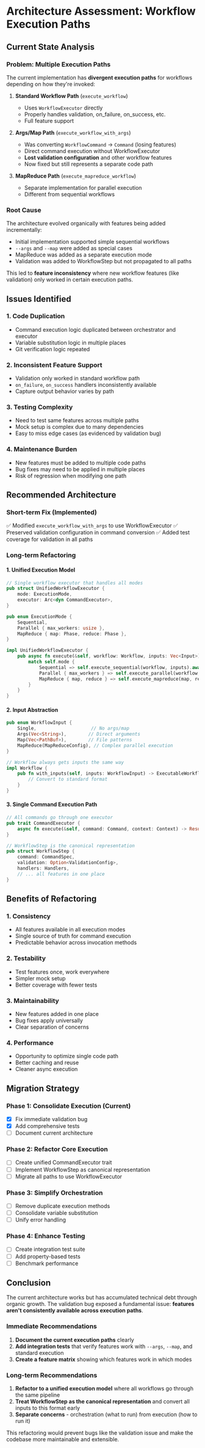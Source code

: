 # Architecture Assessment: Workflow Execution Paths

## Current State Analysis

### Problem: Multiple Execution Paths

The current implementation has **divergent execution paths** for workflows depending on how they're invoked:

1. **Standard Workflow Path** (`execute_workflow`)
   - Uses `WorkflowExecutor` directly
   - Properly handles validation, on_failure, on_success, etc.
   - Full feature support

2. **Args/Map Path** (`execute_workflow_with_args`) 
   - Was converting `WorkflowCommand` → `Command` (losing features)
   - Direct command execution without WorkflowExecutor
   - **Lost validation configuration** and other workflow features
   - Now fixed but still represents a separate code path

3. **MapReduce Path** (`execute_mapreduce_workflow`)
   - Separate implementation for parallel execution
   - Different from sequential workflows

### Root Cause

The architecture evolved organically with features being added incrementally:
- Initial implementation supported simple sequential workflows
- `--args` and `--map` were added as special cases
- MapReduce was added as a separate execution mode
- Validation was added to WorkflowStep but not propagated to all paths

This led to **feature inconsistency** where new workflow features (like validation) only worked in certain execution paths.

## Issues Identified

### 1. Code Duplication
- Command execution logic duplicated between orchestrator and executor
- Variable substitution logic in multiple places
- Git verification logic repeated

### 2. Inconsistent Feature Support
- Validation only worked in standard workflow path
- `on_failure`, `on_success` handlers inconsistently available
- Capture output behavior varies by path

### 3. Testing Complexity
- Need to test same features across multiple paths
- Mock setup is complex due to many dependencies
- Easy to miss edge cases (as evidenced by validation bug)

### 4. Maintenance Burden
- New features must be added to multiple code paths
- Bug fixes may need to be applied in multiple places
- Risk of regression when modifying one path

## Recommended Architecture

### Short-term Fix (Implemented)
✅ Modified `execute_workflow_with_args` to use WorkflowExecutor
✅ Preserved validation configuration in command conversion
✅ Added test coverage for validation in all paths

### Long-term Refactoring

#### 1. Unified Execution Model

```rust
// Single workflow executor that handles all modes
pub struct UnifiedWorkflowExecutor {
    mode: ExecutionMode,
    executor: Arc<dyn CommandExecutor>,
}

pub enum ExecutionMode {
    Sequential,
    Parallel { max_workers: usize },
    MapReduce { map: Phase, reduce: Phase },
}

impl UnifiedWorkflowExecutor {
    pub async fn execute(&self, workflow: Workflow, inputs: Vec<Input>) -> Result<()> {
        match self.mode {
            Sequential => self.execute_sequential(workflow, inputs).await,
            Parallel { max_workers } => self.execute_parallel(workflow, inputs, max_workers).await,
            MapReduce { map, reduce } => self.execute_mapreduce(map, reduce, inputs).await,
        }
    }
}
```

#### 2. Input Abstraction

```rust
pub enum WorkflowInput {
    Single,                    // No args/map
    Args(Vec<String>),        // Direct arguments
    Map(Vec<PathBuf>),        // File patterns
    MapReduce(MapReduceConfig), // Complex parallel execution
}

// Workflow always gets inputs the same way
impl Workflow {
    pub fn with_inputs(self, inputs: WorkflowInput) -> ExecutableWorkflow {
        // Convert to standard format
    }
}
```

#### 3. Single Command Execution Path

```rust
// All commands go through one executor
pub trait CommandExecutor {
    async fn execute(&self, command: Command, context: Context) -> Result<Output>;
}

// WorkflowStep is the canonical representation
pub struct WorkflowStep {
    command: CommandSpec,
    validation: Option<ValidationConfig>,
    handlers: Handlers,
    // ... all features in one place
}
```

## Benefits of Refactoring

### 1. Consistency
- All features available in all execution modes
- Single source of truth for command execution
- Predictable behavior across invocation methods

### 2. Testability
- Test features once, work everywhere
- Simpler mock setup
- Better coverage with fewer tests

### 3. Maintainability
- New features added in one place
- Bug fixes apply universally
- Clear separation of concerns

### 4. Performance
- Opportunity to optimize single code path
- Better caching and reuse
- Cleaner async execution

## Migration Strategy

### Phase 1: Consolidate Execution (Current)
- [x] Fix immediate validation bug
- [x] Add comprehensive tests
- [ ] Document current architecture

### Phase 2: Refactor Core Execution
- [ ] Create unified CommandExecutor trait
- [ ] Implement WorkflowStep as canonical representation
- [ ] Migrate all paths to use WorkflowExecutor

### Phase 3: Simplify Orchestration
- [ ] Remove duplicate execution methods
- [ ] Consolidate variable substitution
- [ ] Unify error handling

### Phase 4: Enhance Testing
- [ ] Create integration test suite
- [ ] Add property-based tests
- [ ] Benchmark performance

## Conclusion

The current architecture works but has accumulated technical debt through organic growth. The validation bug exposed a fundamental issue: **features aren't consistently available across execution paths**.

### Immediate Recommendations
1. **Document the current execution paths** clearly
2. **Add integration tests** that verify features work with `--args`, `--map`, and standard execution
3. **Create a feature matrix** showing which features work in which modes

### Long-term Recommendations
1. **Refactor to a unified execution model** where all workflows go through the same pipeline
2. **Treat WorkflowStep as the canonical representation** and convert all inputs to this format early
3. **Separate concerns** - orchestration (what to run) from execution (how to run it)

This refactoring would prevent bugs like the validation issue and make the codebase more maintainable and extensible.
